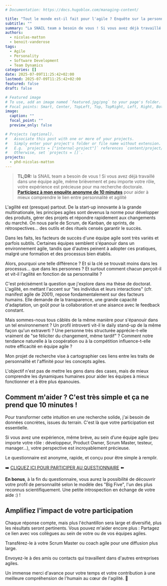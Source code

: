 ```yaml
---
# Documentation: https://docs.hugoblox.com/managing-content/

title: "Tout le monde est-il fait pour l'agile ? Enquête sur la personnalité et l'agilité"
subtitle: ""
summary: "La SNAIL team a besoin de vous ! Si vous avez déjà travaillé dans une équipe agile, même brièvement et peu importe votre rôle, votre expérience est précieuse pour ma recherche doctorale. [**Participez à mon enquête anonyme de 10 minutes**](https://form.dragnsurvey.com/survey/r/1d8a62b7) pour aider à mieux comprendre le lien entre personnalité et agilité."
authors: 
  - nicolas-matton
  - benoit-vanderose
tags: 
  - Agile
  - Personality
  - Software Development
  - Team Dynamics
categories: []
date: 2025-07-09T11:25:42+02:00
lastmod: 2025-07-09T11:25:42+02:00
featured: false
draft: false

# Featured image
# To use, add an image named `featured.jpg/png` to your page's folder.
# Focal points: Smart, Center, TopLeft, Top, TopRight, Left, Right, BottomLeft, Bottom, BottomRight.
image:
  caption: ""
  focal_point: ""
  preview_only: false

# Projects (optional).
#   Associate this post with one or more of your projects.
#   Simply enter your project's folder or file name without extension.
#   E.g. `projects = ["internal-project"]` references `content/project/deep-learning/index.md`.
#   Otherwise, set `projects = []`.
projects: 
  - phd-nicolas-matton
---
```



> **TL;DR:** la SNAIL team a besoin de vous ! Si vous avez déjà travaillé dans une équipe agile, même brièvement et peu importe votre rôle, votre expérience est précieuse pour ma recherche doctorale. [**Participez à mon enquête anonyme de 10 minutes**](https://form.dragnsurvey.com/survey/r/1d8a62b7) pour aider à mieux comprendre le lien entre personnalité et agilité


L'agilité est (presque) partout. De la start-up innovante à la grande multinationale, les principes agiles sont devenus la norme pour développer des produits, gérer des projets et répondre rapidement aux changements du marché. On nous parle de Scrum, de Kanban, de sprints, de rétrospectives... des outils et des rituels censés garantir le succès.

Dans les faits, les facteurs de succès d'une équipe agile sont très variés et parfois subtils. Certaines équipes semblent s'épanouir dans un environnement agile, tandis que d'autres peinent à adopter ces pratiques, malgré une formation et des processus bien établis.

Alors, pourquoi une telle différence ? Et si la clé se trouvait moins dans les processus... que dans les personnes ? Et surtout comment chacun perçoit-il et vit-il l'agilité en fonction de sa personnalité ?

C'est précisément la question que j'explore dans ma thèse de doctorat. L'agilité, en mettant l'accent sur "les individus et leurs interactions" (cfr. manifest agile de 2001), repose fondamentalement sur des facteurs humains. Elle demande de la transparence, une grande capacité d'adaptation, un goût pour la collaboration et une aisance avec le feedback constant.

Mais sommes-nous tous câblés de la même manière pour s'épanouir dans un tel environnement ?
Un profil introverti vit-il le daily stand-up de la même façon qu'un extraverti ?
Une personne très structurée apprécie-t-elle vraiment de "se féliciter du changement, même tardif" ?
Comment notre tendance naturelle à la coopération ou à la compétition influence-t-elle notre efficacité en équipe agile ?

Mon projet de recherche vise à cartographier ces liens entre les traits de personnalité et l'affinité pour les concepts agiles. 

L'objectif n'est pas de mettre les gens dans des cases, mais de mieux comprendre les dynamiques humaines pour aider les équipes à mieux fonctionner et à être plus épanouies.

## Comment m'aider ? C'est très simple et ça ne prend que 10 minutes !

Pour transformer cette intuition en une recherche solide, j'ai besoin de données concrètes, issues du terrain. C'est là que votre participation est essentielle.

Si vous avez une expérience, même brève, au sein d’une équipe agile (peu importe votre rôle : développeur, Product Owner, Scrum Master, testeur, manager...), votre perspective est incroyablement précieuse.

Le questionnaire est anonyme, rapide, et conçu pour être simple à remplir.

➡️ [CLIQUEZ ICI POUR PARTICIPER AU QUESTIONNAIRE](https://form.dragnsurvey.com/survey/r/1d8a62b7) ⬅️ 

**En bonus**, à la fin du questionnaire, vous aurez la possibilité de découvrir votre profil de personnalité selon le modèle des "Big Five", l'un des plus reconnus scientifiquement. Une petite introspection en échange de votre aide :) !

## Amplifiez l'impact de votre participation

Chaque réponse compte, mais plus l'échantillon sera large et diversifié, plus les résultats seront pertinents. Vous pouvez m'aider encore plus :
Partagez ce lien avec vos collègues au sein de votre ou de vos équipes agiles.

Transférez-le à votre Scrum Master ou coach agile pour une diffusion plus large.

Envoyez-le à des amis ou contacts qui travaillent dans d'autres entreprises agiles.

Un immense merci d'avance pour votre temps et votre contribution à une meilleure compréhension de l'humain au cœur de l'agilité. 🤟